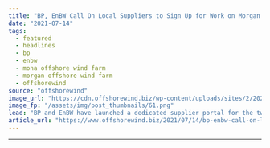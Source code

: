 ```yaml
---
title: "BP, EnBW Call On Local Suppliers to Sign Up for Work on Morgan & Mona OWFs"
date: "2021-07-14"
tags: 
  - featured
  - headlines
  - bp
  - enbw
  - mona offshore wind farm
  - morgan offshore wind farm
  - offshorewind
source: "offshorewind"
image_url: "https://cdn.offshorewind.biz/wp-content/uploads/sites/2/2021/07/14092004/BP-EnBW_Morgan-and-Mona-OWFs.png"
image_fp: "/assets/img/post_thumbnails/61.png"
lead: "BP and EnBW have launched a dedicated supplier portal for the two offshore wind"
article_url: "https://www.offshorewind.biz/2021/07/14/bp-enbw-call-on-local-suppliers-to-sign-up-for-work-on-morgan-mona-owfs/"
---
```


---
